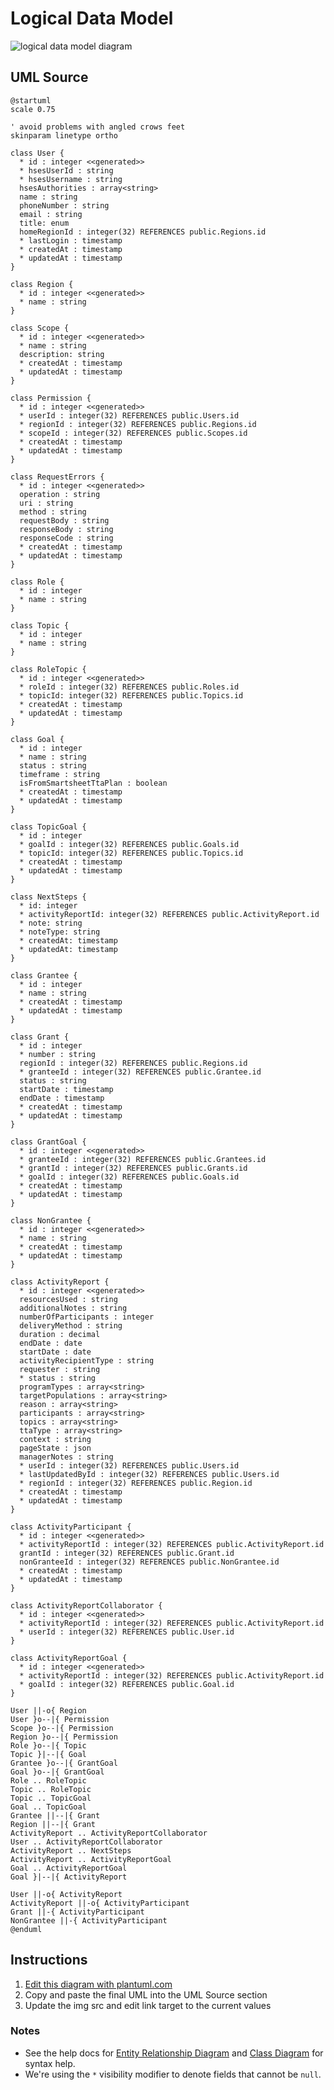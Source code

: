 Logical Data Model
==================

![logical data model diagram](http://www.plantuml.com/plantuml/png/nLTjRzis4FwkNy5lUm5Y31k60KLGDCtS8S2M1N7w0yxIHUP6yRZZAQsHvBzFD1FPjEI4jR3rIm8zz_xmZaU_ym8iRMCANu91zSFibv-BuXi5TwGhvPYM1XklFcbPAR2rmKgLJ9-ykaMKml-jhGE6HXbjKTOE5R6ig2XA0zwhZnvPtHTAVQywRs-Kje9r1vsUrcYHGR1w-tOZNddqGViYg7bXRUi4jz3WhYJWPsqNYhLez9q8c65z6XM2ptqBjoABbsspHDw5iG5jTW7HOl2DGjis8GurU8sr9dknKy2tF_tudRgUVvXVpo_FvmlbsgNHvImg-fckDhaRyF8xrTfsXg8Rz0ADsqXAnb3xcGmahQj698_FXCO8UPIc1FGk5YKvFCQ3KXNwahKJJRP79vLpXTnexxDBQZronZc4XkbFWOyyFHzuoZ3Ry1ciffxiFss7pPc9VGuRvCA79hjxGYthtSy6PKN9H74CyvwgTGfxHzRZ8VoSAkpnYOMI6Mk_brhsXfmkispICD4kgxEOJCvX1w_zMKjmVr6zPhF9Odg3_4PWyZXGoWj8wtUHuF2MzzIq_y3KB1fWyIj4kH6uCX0QQaba4EoaZEEnlPHstSaoI0yklXBfb_XP5e9kEv5f1L2AljEolaP7BA-dTPReFwTdIJ0PhW3Sh1sEJzp16iRxXi4APexS5B9Yf8Dn1flts8kvZWNbD4xK38Q3cOW8owyWk5Sescg8JYOcT776NNHCWIarkNR1wjWnd31HP6FMnxn1feLEXoydFAEdbilD4pHPer1LEknUC9Sac7HLRFG_Rw-0HPVQ1QQJMQZGw3lazH-3vLor_KQliDGDcAGRGt5zsoOGz9Lr0JLQ2PV7oDf7JgaSpeHZgXcQO3_sg1RW6kMAN6iscOxfC88dEo9m2IFxudYpZme4OZq3IKbMyBCa1K2D2udi_EN9Tb03jWCvFQcZtvC6l7oCZVP-_Hy_Hf_CfhVyjXcp-dwusDGHc-tBhgDeOllh8SDkUvTC9YfD_voCWIKn2F7_oDSNDMGm6Ky_VzLCJVk83VAKTgX0FJoSqBsAhHwHHpevURZV-LrOn9-hGpnQZGd8FEl75sYn-QiU7pPGoA68NTEhzVkv27y6Q7GvcwdmVyVbE1I3RhsbI0mSAkz3F9MIOYdFmSdX3etKlQmozDS_RL-DbTHoI1JftHCdvxmdIZyJdUI-Yfm5-RXuUmaSrdc7jceRyoy0)

UML Source
----------

```
@startuml
scale 0.75

' avoid problems with angled crows feet
skinparam linetype ortho

class User {
  * id : integer <<generated>>
  * hsesUserId : string
  * hsesUsername : string
  hsesAuthorities : array<string>
  name : string
  phoneNumber : string
  email : string
  title: enum
  homeRegionId : integer(32) REFERENCES public.Regions.id
  * lastLogin : timestamp
  * createdAt : timestamp
  * updatedAt : timestamp
}

class Region {
  * id : integer <<generated>>
  * name : string
}

class Scope {
  * id : integer <<generated>>
  * name : string
  description: string
  * createdAt : timestamp
  * updatedAt : timestamp
}

class Permission {
  * id : integer <<generated>>
  * userId : integer(32) REFERENCES public.Users.id
  * regionId : integer(32) REFERENCES public.Regions.id
  * scopeId : integer(32) REFERENCES public.Scopes.id
  * createdAt : timestamp
  * updatedAt : timestamp
}

class RequestErrors {
  * id : integer <<generated>>
  operation : string
  uri : string
  method : string
  requestBody : string
  responseBody : string
  responseCode : string
  * createdAt : timestamp
  * updatedAt : timestamp
}

class Role {
  * id : integer
  * name : string
}

class Topic {
  * id : integer
  * name : string
}

class RoleTopic {
  * id : integer <<generated>>
  * roleId : integer(32) REFERENCES public.Roles.id
  * topicId: integer(32) REFERENCES public.Topics.id
  * createdAt : timestamp
  * updatedAt : timestamp
}

class Goal {
  * id : integer
  * name : string
  status : string
  timeframe : string
  isFromSmartsheetTtaPlan : boolean
  * createdAt : timestamp
  * updatedAt : timestamp
}

class TopicGoal {
  * id : integer
  * goalId : integer(32) REFERENCES public.Goals.id
  * topicId: integer(32) REFERENCES public.Topics.id
  * createdAt : timestamp
  * updatedAt : timestamp
}

class NextSteps {
  * id: integer
  * activityReportId: integer(32) REFERENCES public.ActivityReport.id
  * note: string
  * noteType: string
  * createdAt: timestamp
  * updatedAt: timestamp
}

class Grantee {
  * id : integer
  * name : string
  * createdAt : timestamp
  * updatedAt : timestamp
}

class Grant {
  * id : integer
  * number : string
  regionId : integer(32) REFERENCES public.Regions.id
  * granteeId : integer(32) REFERENCES public.Grantee.id
  status : string
  startDate : timestamp
  endDate : timestamp
  * createdAt : timestamp
  * updatedAt : timestamp
}

class GrantGoal {
  * id : integer <<generated>>
  * granteeId : integer(32) REFERENCES public.Grantees.id
  * grantId : integer(32) REFERENCES public.Grants.id
  * goalId : integer(32) REFERENCES public.Goals.id
  * createdAt : timestamp
  * updatedAt : timestamp
}

class NonGrantee {
  * id : integer <<generated>>
  * name : string
  * createdAt : timestamp
  * updatedAt : timestamp
}

class ActivityReport {
  * id : integer <<generated>>
  resourcesUsed : string
  additionalNotes : string
  numberOfParticipants : integer
  deliveryMethod : string
  duration : decimal
  endDate : date
  startDate : date
  activityRecipientType : string
  requester : string
  * status : string
  programTypes : array<string>
  targetPopulations : array<string>
  reason : array<string>
  participants : array<string>
  topics : array<string>
  ttaType : array<string>
  context : string
  pageState : json
  managerNotes : string
  * userId : integer(32) REFERENCES public.Users.id
  * lastUpdatedById : integer(32) REFERENCES public.Users.id
  * regionId : integer(32) REFERENCES public.Region.id
  * createdAt : timestamp
  * updatedAt : timestamp
}

class ActivityParticipant {
  * id : integer <<generated>>
  * activityReportId : integer(32) REFERENCES public.ActivityReport.id
  grantId : integer(32) REFERENCES public.Grant.id
  nonGranteeId : integer(32) REFERENCES public.NonGrantee.id
  * createdAt : timestamp
  * updatedAt : timestamp
}

class ActivityReportCollaborator {
  * id : integer <<generated>>
  * activityReportId : integer(32) REFERENCES public.ActivityReport.id
  * userId : integer(32) REFERENCES public.User.id
}

class ActivityReportGoal {
  * id : integer <<generated>>
  * activityReportId : integer(32) REFERENCES public.ActivityReport.id
  * goalId : integer(32) REFERENCES public.Goal.id
}

User ||-o{ Region
User }o--|{ Permission
Scope }o--|{ Permission
Region }o--|{ Permission
Role }o--|{ Topic
Topic }|--|{ Goal
Grantee }o--|{ GrantGoal
Goal }o--|{ GrantGoal
Role .. RoleTopic
Topic .. RoleTopic
Topic .. TopicGoal
Goal .. TopicGoal
Grantee ||--|{ Grant
Region ||--|{ Grant
ActivityReport .. ActivityReportCollaborator
User .. ActivityReportCollaborator
ActivityReport .. NextSteps
ActivityReport .. ActivityReportGoal
Goal .. ActivityReportGoal
Goal }|--|{ ActivityReport

User ||-o{ ActivityReport
ActivityReport ||-o{ ActivityParticipant
Grant ||-{ ActivityParticipant
NonGrantee ||-{ ActivityParticipant
@enduml
```

Instructions
------------

1. [Edit this diagram with plantuml.com](http://www.plantuml.com/plantuml/uml/nLTjRzis4FwkNy5lUm5Y31k60KLGDCtS8S2M1N7w0yxIHUP6yRZZAQsHvBzFD1FPjEI4jR3rIm8zz_xmZaU_ym8iRMCANu91zSFibv-BuXi5TwGhvPYM1XklFcbPAR2rmKgLJ9-ykaMKml-jhGE6HXbjKTOE5R6ig2XA0zwhZnvPtHTAVQywRs-Kje9r1vsUrcYHGR1w-tOZNddqGViYg7bXRUi4jz3WhYJWPsqNYhLez9q8c65z6XM2ptqBjoABbsspHDw5iG5jTW7HOl2DGjis8GurU8sr9dknKy2tF_tudRgUVvXVpo_FvmlbsgNHvImg-fckDhaRyF8xrTfsXg8Rz0ADsqXAnb3xcGmahQj698_FXCO8UPIc1FGk5YKvFCQ3KXNwahKJJRP79vLpXTnexxDBQZronZc4XkbFWOyyFHzuoZ3Ry1ciffxiFss7pPc9VGuRvCA79hjxGYthtSy6PKN9H74CyvwgTGfxHzRZ8VoSAkpnYOMI6Mk_brhsXfmkispICD4kgxEOJCvX1w_zMKjmVr6zPhF9Odg3_4PWyZXGoWj8wtUHuF2MzzIq_y3KB1fWyIj4kH6uCX0QQaba4EoaZEEnlPHstSaoI0yklXBfb_XP5e9kEv5f1L2AljEolaP7BA-dTPReFwTdIJ0PhW3Sh1sEJzp16iRxXi4APexS5B9Yf8Dn1flts8kvZWNbD4xK38Q3cOW8owyWk5Sescg8JYOcT776NNHCWIarkNR1wjWnd31HP6FMnxn1feLEXoydFAEdbilD4pHPer1LEknUC9Sac7HLRFG_Rw-0HPVQ1QQJMQZGw3lazH-3vLor_KQliDGDcAGRGt5zsoOGz9Lr0JLQ2PV7oDf7JgaSpeHZgXcQO3_sg1RW6kMAN6iscOxfC88dEo9m2IFxudYpZme4OZq3IKbMyBCa1K2D2udi_EN9Tb03jWCvFQcZtvC6l7oCZVP-_Hy_Hf_CfhVyjXcp-dwusDGHc-tBhgDeOllh8SDkUvTC9YfD_voCWIKn2F7_oDSNDMGm6Ky_VzLCJVk83VAKTgX0FJoSqBsAhHwHHpevURZV-LrOn9-hGpnQZGd8FEl75sYn-QiU7pPGoA68NTEhzVkv27y6Q7GvcwdmVyVbE1I3RhsbI0mSAkz3F9MIOYdFmSdX3etKlQmozDS_RL-DbTHoI1JftHCdvxmdIZyJdUI-Yfm5-RXuUmaSrdc7jceRyoy0)
2. Copy and paste the final UML into the UML Source section
3. Update the img src and edit link target to the current values

### Notes

* See the help docs for [Entity Relationship Diagram](https://plantuml.com/ie-diagram) and [Class Diagram](https://plantuml.com/class-diagram) for syntax help.
* We're using the `*` visibility modifier to denote fields that cannot be `null`.
